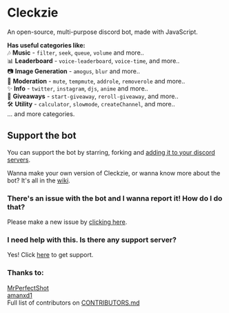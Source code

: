# Cleckzie
An open-source, multi-purpose discord bot, made with JavaScript.


**Has useful categories like:** <br>
🎶 **Music** - `filter`, `seek`, `queue`, `volume` and more.. <br>
📊 **Leaderboard** - `voice-leaderboard`, `voice-time`, and more.. <br>
📷 **Image Generation** - `amogus`, `blur` and more.. <br>
🔨 **Moderation** - `mute`, `tempmute`, `addrole`, `removerole` and more.. <br>
✨ **Info** - `twitter`, `instagram`, `djs`, `anime` and more.. <br>
🎁 **Giveaways** - `start-giveaway`, `reroll-giveaway`, and more.. <br>
🛠 **Utility** - `calculator`, `slowmode`, `createChannel`, and more.. <br>
... and more categories.

## Support the bot
You can support the bot by starring, forking and  [adding it to your discord servers](https://dsc.gg/cleckzie).

Wanna make your own version of Cleckzie, or wanna know more about the bot? It's all in the [wiki](https://github.com/spreehertz/cleckzie/wiki).

### There's an issue with the bot and I wanna report it! How do I do that?

Please make a new issue by [clicking here](https://github.com/SpreeHertz/Cleckzie/issues).

### I need help with this. Is there any support server?
Yes! Click [here](https://discord.gg/KCzWPGJWtk) to get support.

### Thanks to:
[MrPerfectShot](https://github.com/mrperfectshot) <br>
[amanxd1](https://github.com/amanxd1) <br>
Full list of contributors on [CONTRIBUTORS.md](https://github.com/SpreeHertz/Cleckzie/blob/master/CONTRIBUTORS.md)
